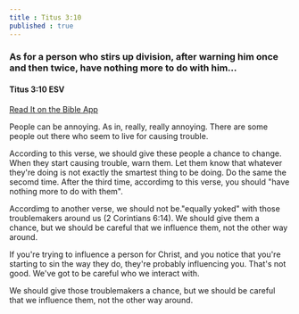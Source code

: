 ```yaml
---
title : Titus 3:10
published : true
---
```


<h3>As for a person who stirs up division, after warning him once and then twice, have nothing more to do with him...</h3>

<h4>Titus 3:10 ESV</h4>

<a href = "https://bible.com/bible/59/tit.3.10.ESV">Read It on the Bible App </a>

<p>People can be annoying. As in, really, really annoying. There are some people out there who seem to live for causing trouble.</p>
<p>According to this verse, we should give these people a chance to change. When they start causing trouble, warn them. Let them know that whatever they're doing is not exactly the smartest thing to be doing. Do the same the secomd time. After the third time, accordimg to this verse, you should "have nothing more to do with them".
<p>Accordimg to another verse, we should not be."equally yoked" with those troublemakers around us (2 Corintians 6:14). We should give them a chance, but we should be careful that we influence them, not the other way around.</p>
<p>If you're trying to influence a person for Christ, and you notice that you're starting to sin the way they do, they're probably influencing you. That's not good. We've got to be careful who we interact with.</p>
<p>We should give those troublemakers a chance, but we should be careful that we influence them, not the other way around.</p>
